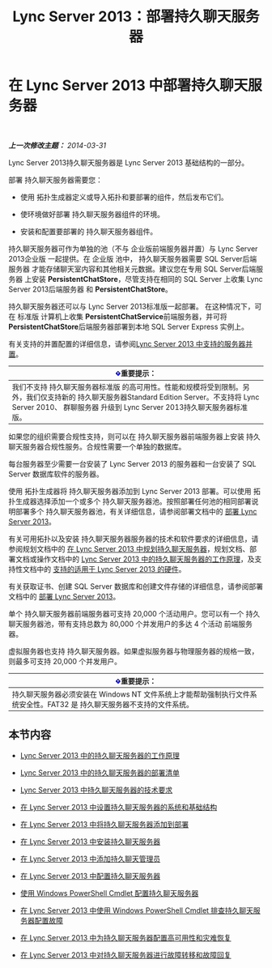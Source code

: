 ﻿---
title: Lync Server 2013：部署持久聊天服务器
TOCTitle: 部署持久聊天服务器
ms:assetid: e3b930fb-6855-47f0-b6b3-7dfae386540d
ms:mtpsurl: https://technet.microsoft.com/zh-cn/library/JJ205357(v=OCS.15)
ms:contentKeyID: 49314524
ms.date: 05/19/2016
mtps_version: v=OCS.15
ms.translationtype: HT
---

# 在 Lync Server 2013 中部署持久聊天服务器

 

_**上一次修改主题：** 2014-03-31_

Lync Server 2013持久聊天服务器是 Lync Server 2013 基础结构的一部分。

部署 持久聊天服务器需要您：

  - 使用 拓扑生成器定义或导入拓扑和要部署的组件，然后发布它们。

  - 使环境做好部署 持久聊天服务器组件的环境。

  - 安装和配置要部署的 持久聊天服务器组件。

持久聊天服务器可作为单独的池（不与 企业版前端服务器并置）与 Lync Server 2013企业版 一起提供。在 企业版 池中， 持久聊天服务器需要 SQL Server后端服务器 才能存储聊天室内容和其他相关元数据。建议您在专用 SQL Server后端服务器 上安装 **PersistentChatStore**，尽管支持在相同的 SQL Server 上收集 Lync Server 2013后端服务器 和 **PersistentChatStore**。

持久聊天服务器还可以与 Lync Server 2013标准版一起部署。 在这种情况下，可在 标准版 计算机上收集 **PersistentChatService**前端服务器，并可将 **PersistentChatStore**后端服务器部署到本地 SQL Server Express 实例上。

有关支持的并置配置的详细信息，请参阅[Lync Server 2013 中支持的服务器并置](lync-server-2013-supported-server-collocation.md)。

<table>
<thead>
<tr class="header">
<th><img src="images/Gg398794.important(OCS.15).gif" title="important" alt="important" />重要提示：</th>
</tr>
</thead>
<tbody>
<tr class="odd">
<td>我们不支持 持久聊天服务器标准版 的高可用性。性能和规模将受到限制。另外，我们仅支持新的 持久聊天服务器Standard Edition Server。不支持将 Lync Server 2010、 群聊服务器 升级到 Lync Server 2013持久聊天服务器标准版。</td>
</tr>
</tbody>
</table>


如果您的组织需要合规性支持，则可以在 持久聊天服务器前端服务器上安装 持久聊天服务器合规性服务。合规性需要一个单独的数据库。

每台服务器至少需要一台安装了 Lync Server 2013 的服务器和一台安装了 SQL Server 数据库软件的服务器。

使用 拓扑生成器将 持久聊天服务器添加到 Lync Server 2013 部署。可以使用 拓扑生成器选择添加一个或多个 持久聊天服务器池。按照部署任何池的相同部署说明部署多个 持久聊天服务器池，有关详细信息，请参阅部署文档中的 [部署 Lync Server 2013](lync-server-2013-deploying-lync-server.md)。

有关可用拓扑以及安装 持久聊天服务器服务器的技术和软件要求的详细信息，请参阅规划文档中的 [在 Lync Server 2013 中规划持久聊天服务器](lync-server-2013-planning-for-persistent-chat-server.md)，规划文档、部署文档或操作文档中的 [Lync Server 2013 中的持久聊天服务器的工作原理](lync-server-2013-how-persistent-chat-server-works.md)，及支持性文档中的 [支持的适用于 Lync Server 2013 的硬件](lync-server-2013-supported-hardware.md)。

有关获取证书、创建 SQL Server 数据库和创建文件存储的详细信息，请参阅部署文档中的 [部署 Lync Server 2013](lync-server-2013-deploying-lync-server.md)。

单个 持久聊天服务器前端服务器可支持 20,000 个活动用户。您可以有一个 持久聊天服务器池，带有支持总数为 80,000 个并发用户的多达 4 个活动 前端服务器。

虚拟服务器也支持 持久聊天服务器。如果虚拟服务器与物理服务器的规格一致，则最多可支持 20,000 个并发用户。

<table>
<thead>
<tr class="header">
<th><img src="images/Gg398794.important(OCS.15).gif" title="important" alt="important" />重要提示：</th>
</tr>
</thead>
<tbody>
<tr class="odd">
<td>持久聊天服务器必须安装在 Windows NT 文件系统上才能帮助强制执行文件系统安全性。FAT32 是 持久聊天服务器不支持的文件系统。</td>
</tr>
</tbody>
</table>


## 本节内容

  - [Lync Server 2013 中的持久聊天服务器的工作原理](lync-server-2013-how-persistent-chat-server-works.md)

  - [Lync Server 2013 中的持久聊天服务器的部署清单](lync-server-2013-deployment-checklist-for-persistent-chat-server.md)

  - [Lync Server 2013 中持久聊天服务器的技术要求](lync-server-2013-technical-requirements-for-persistent-chat-server.md)

  - [在 Lync Server 2013 中设置持久聊天服务器的系统和基础结构](lync-server-2013-setting-up-systems-and-infrastructure-for-persistent-chat-server.md)

  - [在 Lync Server 2013 中将持久聊天服务器添加到部署](lync-server-2013-adding-persistent-chat-server-to-your-deployment.md)

  - [在 Lync Server 2013 中安装持久聊天服务器](lync-server-2013-installing-persistent-chat-server.md)

  - [在 Lync Server 2013 中添加持久聊天管理员](lync-server-2013-adding-a-persistent-chat-administrator.md)

  - [在 Lync Server 2013 中配置持久聊天服务器](lync-server-2013-configuring-persistent-chat-server.md)

  - [使用 Windows PowerShell Cmdlet 配置持久聊天服务器](configuring-persistent-chat-server-by-using-windows-powershell-cmdlets.md)

  - [在 Lync Server 2013 中使用 Windows PowerShell Cmdlet 排查持久聊天服务器配置故障](lync-server-2013-troubleshooting-persistent-chat-server-configuration-using-windows-powershell-cmdlets.md)

  - [在 Lync Server 2013 中为持久聊天服务器配置高可用性和灾难恢复](lync-server-2013-configuring-persistent-chat-server-for-high-availability-and-disaster-recovery.md)

  - [在 Lync Server 2013 中对持久聊天服务器进行故障转移和故障回复](lync-server-2013-failing-over-and-failing-back-persistent-chat-server.md)

